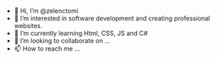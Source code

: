 - 👋 Hi, I’m @zelenctomi
- 👀 I’m interested in software development and creating professional websites.
- 🌱 I’m currently learning Html, CSS, JS and C#
- 💞️ I’m looking to collaborate on ...
- 📫 How to reach me ...

<!---
zelenctomi/zelenctomi is a ✨ special ✨ repository because its `README.md` (this file) appears on your GitHub profile.
You can click the Preview link to take a look at your changes.
--->
